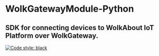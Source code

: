 # WolkGatewayModule-Python
SDK for connecting devices to WolkAbout IoT Platform over WolkGateway.
----
[![Code style: black](https://img.shields.io/badge/code%20style-black-000000.svg)](https://github.com/ambv/black)
